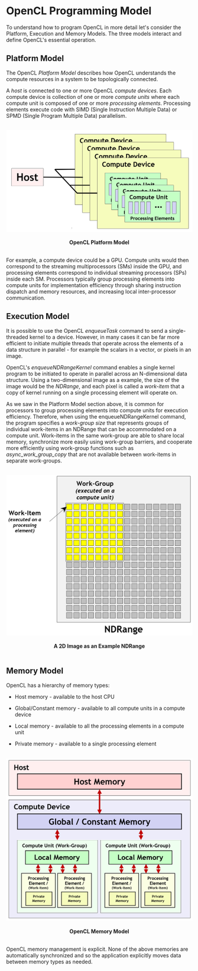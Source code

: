 # OpenCL Programming Model

To understand how to program OpenCL in more detail let's consider the Platform, Execution and Memory Models. The three models interact and define OpenCL's essential operation.

## Platform Model

The OpenCL *Platform Model* describes how OpenCL understands the compute resources in a system to be topologically connected.

A *host* is connected to one or more OpenCL *compute devices*. Each compute device is collection of one or more *compute units* where each compute unit is composed of one or more *processing elements*. Processing elements execute code with SIMD (Single Instruction Multiple Data) or SPMD (Single Program Multiple Data) parallelism.

<p align="center">
<br>
<img src="../images/platform_model.jpg" width=700 >
<br> <br>
  <b>OpenCL Platform Model</b>
<br> <br>
</p>

For example, a compute device could be a GPU. Compute units would then correspond to the streaming multiprocessors (SMs) inside the GPU, and processing elements correspond to individual streaming processors (SPs) inside each SM. Processors typically group processing elements into compute units for implementation efficiency through sharing instruction dispatch and memory resources, and increasing local inter-processor communication.

## Execution Model

It is possible to use the OpenCL *enqueueTask* command to send a single-threaded kernel to a device. However, in many cases it can be far more efficient to initiate multiple threads that operate across the elements of a data structure in parallel - for example the scalars in a vector, or pixels in an image.

OpenCL's *enqueueNDRangeKernel* command enables a single kernel program to be initiated to operate in parallel across an N-dimensional data structure. Using a two-dimensional image as a example, the size of the image would be the *NDRange*, and each pixel is called a *work-item* that a copy of kernel running on a single processing element will operate on.

As we saw in the Platform Model section above, it is common for processors to group processing elements into compute units for execution efficiency. Therefore, when using the enqueueNDRangeKernel command, the program specifies a *work-group size* that represents groups of individual work-items in an NDRange that can be accommodated on a compute unit. Work-items in the same work-group are able to share local memory, synchronize more easily using work-group barriers, and cooperate more efficiently using work-group functions such as *async_work_group_copy* that are not available between work-items in separate work-groups.

<p align="center">
<br>
<img src="../images/ndrange.jpg" width=600 >
<br> <br>
  <b>A 2D Image as an Example NDRange</b>
<br> <br>
</p>

## Memory Model

OpenCL has a hierarchy of memory types:

* Host memory - available to the host CPU

* Global/Constant memory - available to all compute units in a compute device

* Local memory - available to all the processing elements in a compute unit 

* Private memory - available to a single processing element

<p align="center">
<br>
<img src="../images/memory_model.jpg" width=600 >
<br> <br>
  <b>OpenCL Memory Model</b>
<br> <br>
</p>

OpenCL memory management is explicit. None of the above memories are automatically synchronized and so the application explicitly moves data between memory types as needed.
